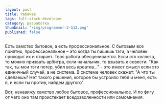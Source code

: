 ```yaml
---
layout: post
title: Рабочее
tags: full-stack-developer
category: разработка
thumbnail: "/img/programmer-2-512.png"
published: false
---
```


Есть хамство бытовое, а есть профессиональное. С бытовым все понятно, профессиональное  – это когда ты пишешь тэги, а человек приходит их и стирает. Твоя работа обесценивается. Если это коллега, то можно призвать арбитра, если начальник, то взывать к совести. "Как так, ты  мои тэги потер, убил весь креатив..." - это имеет смысл если это единичный случай, а не система. В системе человек скажет: "А что ты сделаешь? Нет такого решения, которое бы устроило тебя и меня, есть я, и если ты против, найдем другого".

Вот, ненавижу хамство любое бытовое, профессиональное. И по фигу от чего оно там проистекает вседозволенности или самомнения.
